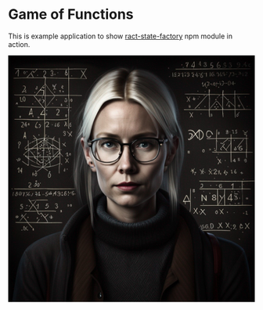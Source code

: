 # Game of Functions

This is example application to show [ract-state-factory](https://www.npmjs.com/package/react-state-factory) npm module in action.

![tumbnail](./public/tumbnail.png)

